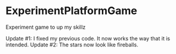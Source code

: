 # ExperimentPlatformGame
Experiment game to up my skillz

Update #1: I fixed my previous code. It now works the way that it is intended. 
Update #2: The stars now look like fireballs. 
